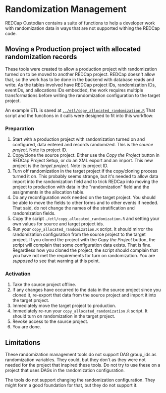 # Randomization Management

REDCap Custodian contains a suite of functions to help a developer work with randomization data in ways that are not supported withing the REDCap code. 

## Moving a Production project with allocated randomization records

These tools were created to allow a production project with randomization turned on to be moved to another REDCap project. REDCap doesn't allow that, so the work has to be done in the backend with database reads and write. As the tables involved have REDCap project IDs, randomization IDs, eventIDs, and allocations IDs embedded, the work requires multiple transformations before writing the randomization configuration to the target project. 

An example ETL is saved at [`../etl/copy_allocated_randomization.R`](../etl/copy_allocated_randomization.R) That script and the functions in it calls were designed to fit into this workflow:

### Preparation
1. Start with a production project with randomization turned on and configured, data entered and records randomized. This is the _source project_. Note its project ID.
1. Copy/clone the source project. Either use the _Copy the Project_ button in REDCap Project Setup, or do an XML export and an import. This new project is the _target project_. Note its project ID.
1. Turn off randomization in the target project if the copy/cloning process turned it on. This probably seems strange, but it's needed to allow data import into the randomization field and to trick REDCap into moving the project to production with data in the "randomization" field and the assignments in the allocation table.
1. Do any reconfiguration work needed on the target project. You should be able to move the fields to other forms and to other events if needed.  That said, do not change the names of the stratification and randomization fields. 
1. Copy the script `./etl/copy_allocated_randomization.R` and setting your own values for source and target project ids.
1. Run your `copy_allocated_randomization.R` script. It should mirror the randomization configuration from the source project to the target project. If you cloned the project with the _Copy the Project_ button, the script will complain that some configuration data exists. That is fine. Regardless how you cloned the project, the script should complain that you have not met the requirements for turn on randomization. You are _supposed_ to see that warning at this point.

### Activation
1. Take the source project offline.
1. If any changes have occurred to the data in the source project since you cloned it, re-export that data from the source project and import it into the target project.
1. Immediately move the target project to production.
1. Immediately re-run your `copy_allocated_randomization.R` script. It should turn on randomization in the target project.
1. Revoke access to the source project.
1. You are done.

## Limitations

These randomization management tools do not support DAG group_ids as randomization variables. They could, but they don't as they were not needed for the project that inspired these tools. Do not try to use these on a project that uses DAGs in the randomization configuration.

The tools do not support changing the randomization configuration. They might form a good foundation for that, but they do not support it.
